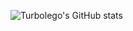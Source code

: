 ![Turbolego's GitHub stats](https://github-readme-stats.vercel.app/api?username=turbolego&show_icons=true&theme=transparent)
